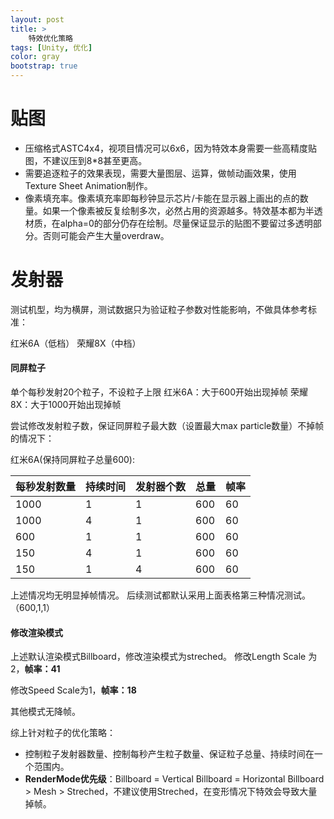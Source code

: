 ```yaml
---
layout: post
title: >
    特效优化策略
tags: [Unity, 优化]
color: gray
bootstrap: true
---
```

# **贴图**
- 压缩格式ASTC4x4，视项目情况可以6x6，因为特效本身需要一些高精度贴图，不建议压到8*8甚至更高。
- 需要追逐粒子的效果表现，需要大量图层、运算，做帧动画效果，使用Texture Sheet Animation制作。
- 像素填充率。像素填充率即每秒钟显示芯片/卡能在显示器上画出的点的数量。如果一个像素被反复绘制多次，必然占用的资源越多。特效基本都为半透材质，在alpha=0的部分仍存在绘制。尽量保证显示的贴图不要留过多透明部分。否则可能会产生大量overdraw。

# **发射器**
测试机型，均为横屏，测试数据只为验证粒子参数对性能影响，不做具体参考标准：

红米6A（低档）
荣耀8X（中档）


#### 同屏粒子
单个每秒发射20个粒子，不设粒子上限
红米6A：大于600开始出现掉帧
荣耀8X：大于1000开始出现掉帧

尝试修改发射粒子数，保证同屏粒子最大数（设置最大max particle数量）不掉帧的情况下：

红米6A(保持同屏粒子总量600):

| 每秒发射数量 | 持续时间 | 发射器个数 | 总量 | 帧率 |
| --- | --- | --- | --- | --- |
| 1000 | 1 | 1 | 600 | 60 |
| 1000 | 4 | 1 | 600 | 60 |
| 600 | 1 | 1 | 600 | 60 |
| 150 | 4 | 1 | 600 | 60 |
| 150 | 1 | 4 | 600 | 60 |

上述情况均无明显掉帧情况。
后续测试都默认采用上面表格第三种情况测试。（600,1,1）

#### 修改渲染模式
上述默认渲染模式Billboard，修改渲染模式为streched。
修改Length Scale 为2，**帧率：41**

修改Speed Scale为1，**帧率：18**

其他模式无降帧。

综上针对粒子的优化策略：
- 控制粒子发射器数量、控制每秒产生粒子数量、保证粒子总量、持续时间在一个范围内。
- **RenderMode优先级**：Billboard = Vertical Billboard = Horizontal Billboard > Mesh > Streched，不建议使用Streched，在变形情况下特效会导致大量掉帧。